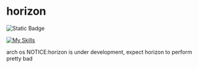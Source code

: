# horizon

![Static Badge](https://img.shields.io/badge/is_cool-yes-blue)

[![My Skills](https://skillicons.dev/icons?i=arch)](https://skillicons.dev)

arch os 
NOTICE:horizon is under development, expect horizon to perform pretty bad
